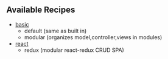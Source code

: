 
## Available Recipes

- [basic](https://github.com/amberframework/recipes/blob/master/dist/basic)
  - default (same as built in)
  - modular (organizes model,controller,views in modules)
- [react](https://github.com/amberframework/recipes/blob/master/dist/react)
  - redux (modular react-redux CRUD SPA)
